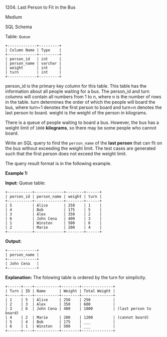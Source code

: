 1204\. Last Person to Fit in the Bus

Medium

SQL Schema

Table: `Queue`

    +-------------+---------+ 
    | Column Name | Type    | 
    +-------------+---------+ 
    | person_id   | int     | 
    | person_name | varchar | 
    | weight      | int     | 
    | turn        | int     | 
    +-------------+---------+ 

person_id is the primary key column for this table. This table has the information about all people waiting for a bus. The person_id and turn columns will contain all numbers from 1 to n, where n is the number of rows in the table. turn determines the order of which the people will board the bus, where turn=1 denotes the first person to board and turn=n denotes the last person to board. weight is the weight of the person in kilograms.

There is a queue of people waiting to board a bus. However, the bus has a weight limit of `1000` **kilograms**, so there may be some people who cannot board.

Write an SQL query to find the `person_name` of the **last person** that can fit on the bus without exceeding the weight limit. The test cases are generated such that the first person does not exceed the weight limit.

The query result format is in the following example.

**Example 1:**

**Input:** Queue table:

    +-----------+-------------+--------+------+ 
    | person_id | person_name | weight | turn | 
    +-----------+-------------+--------+------+ 
    | 5         | Alice       | 250    | 1    | 
    | 4         | Bob         | 175    | 5    | 
    | 3         | Alex        | 350    | 2    | 
    | 6         | John Cena   | 400    | 3    | 
    | 1         | Winston     | 500    | 6    | 
    | 2         | Marie       | 200    | 4    | 
    +-----------+-------------+--------+------+

**Output:**

    +-------------+ 
    | person_name | 
    +-------------+ 
    | John Cena   | 
    +-------------+

**Explanation:** The folowing table is ordered by the turn for simplicity.

    +------+----+-----------+--------+--------------+ 
    | Turn | ID | Name      | Weight | Total Weight | 
    +------+----+-----------+--------+--------------+ 
    | 1    | 5  | Alice     | 250    | 250          | 
    | 2    | 3  | Alex      | 350    | 600          | 
    | 3    | 6  | John Cena | 400    | 1000         | (last person to board) 
    | 4    | 2  | Marie     | 200    | 1200         | (cannot board) 
    | 5    | 4  | Bob       | 175    | ___          | 
    | 6    | 1  | Winston   | 500    | ___          | 
    +------+----+-----------+--------+--------------+ 